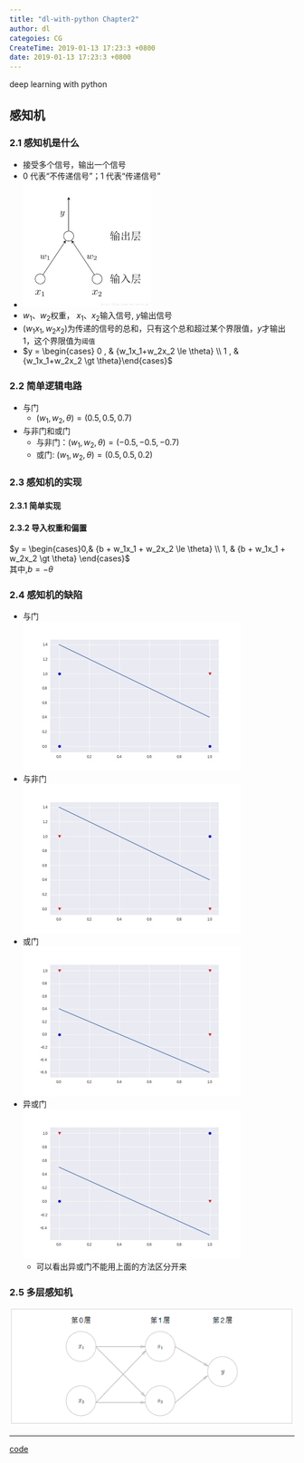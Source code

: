 ```yaml
---
title: "dl-with-python Chapter2"
author: dl
categoies: CG
CreateTime: 2019-01-13 17:23:3 +0800
date: 2019-01-13 17:23:3 +0800
---
```

deep learning with python
<!--more-->
## 感知机
### 2.1 感知机是什么
- 接受多个信号，输出一个信号
- 0 代表“不传递信号”；1 代表“传递信号”
- !['da'](../images\per.png)
- $w_1、w_2$权重， $x_1、x_2$输入信号, $y$输出信号
- $(w_1x_1, w_2x_2)$为传递的信号的总和，只有这个总和超过某个界限值，$y$才输出1，这个界限值为`阈值`
- $y = \begin{cases} 0 , & {w_1x_1+w_2x_2 \le \theta} \\ 1 , & {w_1x_1+w_2x_2 \gt \theta}\end{cases}$

### 2.2 简单逻辑电路
- 与门
    - $(w_1, w_2, \theta) = (0.5, 0.5, 0.7)$
- 与非门和或门
    - 与非门：$(w_1, w_2, \theta) = (-0.5, -0.5, -0.7)$
    - 或门: $(w_1, w_2, \theta) = (0.5, 0.5, 0.2)$

### 2.3 感知机的实现
#### 2.3.1 简单实现
#### 2.3.2 导入权重和偏置
$y = \begin{cases}0,& {b + w_1x_1 + w_2x_2 \le \theta} \\ 1, & {b + w_1x_1 + w_2x_2 \gt \theta} \end{cases}$<br>
其中,$b= -\theta$
### 2.4 感知机的缺陷
- 与门<br>
!['and'](../images\and.jpg)
- 与非门<br>
!['nand'](../images\nand.jpg)
- 或门<br>
!['or'](../images\or.jpg)
- 异或门<br>
!['xor'](../images\xor.jpg)
    - 可以看出异或门不能用上面的方法区分开来

### 2.5 多层感知机
!['多层感知机'](../images\perce.png)







<hr>

[code](https://github.com/dclcs/deep_learning_with_python_code/blob/master/deep_learning_with_python_code_ch2.ipynb)